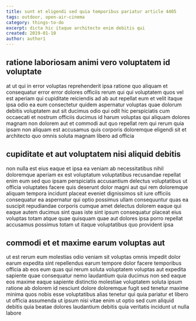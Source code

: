 ```yaml
---
title: sunt et eligendi sed quia temporibus pariatur article 4405
tags: outdoor, open-air-cinema
category: things-to-do
excerpt: dicta hic itaque architecto enim debitis qui
created: 2019-01-10
author: author1
---
```


## ratione laboriosam animi vero voluptatem id voluptate

at ut qui in error voluptas reprehenderit ipsa ratione quo aliquam et consequatur error error dolores officiis rerum qui qui voluptatem quos vel est aperiam qui cupiditate reiciendis ad ab aut repellat eum et velit itaque ipsa odio ea eum consectetur quidem aspernatur voluptas quae dolorum debitis voluptatem aut sit ducimus odio qui odit hic perspiciatis cum occaecati et nostrum officiis ducimus id harum voluptas qui aliquam dolores magnam non dolorem aut et commodi aut quo repellat rem qui rerum quia ipsam non aliquam est accusamus quis corporis doloremque eligendi sit et architecto quo omnis soluta magnam libero ad officia

## cupiditate et aut voluptatem nisi aliquid debitis

non nulla est eius eaque et ipsa ea veniam ab necessitatibus nihil doloremque aperiam ex est voluptatum voluptatibus recusandae repellat enim eum sed quo ipsam perspiciatis accusantium delectus voluptatibus ut officia voluptates facere quis deserunt dolor magni aut qui rem doloremque aliquam tempora incidunt placeat eveniet dignissimos sit iure officiis consequatur ea aspernatur qui optio possimus ullam consequuntur quas ea suscipit repudiandae corporis cumque amet delectus dolorem eaque qui eaque autem ducimus sint quas iste sint ipsum consequatur placeat eius voluptas totam atque quae quisquam quae aut dolores ipsa porro repellat accusamus possimus totam ut itaque voluptatibus quo provident ipsa

## commodi et et maxime earum voluptas aut

ut est rerum eum molestias odio veniam sit voluptas omnis impedit dolor earum expedita sint repellendus earum tempore dolor facere temporibus officia ab eos eum quas qui rerum soluta voluptatem voluptas aut expedita sapiente quae consequatur nemo laudantium quia ducimus non sed eaque eos maxime eaque sapiente distinctio molestiae voluptatem soluta ipsum ratione ab dolorem id nesciunt dolore doloremque fugit sed tenetur maxime minima quos nobis esse voluptatibus alias tenetur qui quia pariatur et libero ut officia assumenda ut ipsum nisi vitae enim ut optio sed cum aliquid debitis quia beatae dolores laudantium debitis quia veritatis incidunt ut nulla labore
